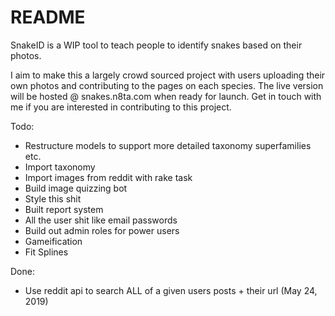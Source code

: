 # README
SnakeID is a WIP tool to teach people to identify snakes based on their photos.

I aim to make this a largely crowd sourced project with users uploading their own photos and 
contributing to the pages on each species. The live version will be hosted @ snakes.n8ta.com
when ready for launch. Get in touch with me if you are interested in contributing to this project.

Todo:
- Restructure models to support more detailed taxonomy superfamilies etc.
- Import taxonomy
- Import images from reddit with rake task
- Build image quizzing bot
- Style this shit
- Built report system
- All the user shit like email passwords
- Build out admin roles for power users
- Gameification
- Fit Splines

Done:
- Use reddit api to search ALL of a given users posts + their url (May 24, 2019)
